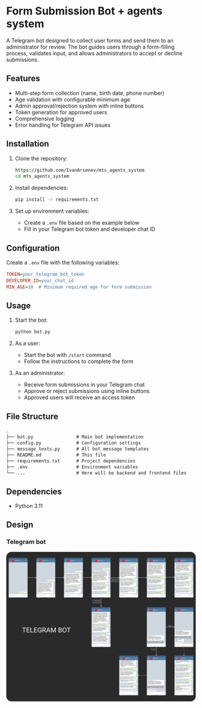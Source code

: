 # Form Submission Bot + agents system

A Telegram bot designed to collect user forms and send them to an administrator for review. The bot guides users through a form-filling process, validates input, and allows administrators to accept or decline submissions.

## Features

- Multi-step form collection (name, birth date, phone number)
- Age validation with configurable minimum age
- Admin approval/rejection system with inline buttons
- Token generation for approved users
- Comprehensive logging
- Error handling for Telegram API issues

## Installation

1. Clone the repository:
   ```bash
   https://github.com/IvanArsenev/mts_agents_system
   cd mts_agents_system
   ```

2. Install dependencies:
   ```bash
   pip install -r requirements.txt
   ```

3. Set up environment variables:
   - Create a `.env` file based on the example below
   - Fill in your Telegram bot token and developer chat ID

## Configuration

Create a `.env` file with the following variables:

```ini
TOKEN=your_telegram_bot_token
DEVELOPER_ID=your_chat_id
MIN_AGE=18  # Minimum required age for form submission
```

## Usage

1. Start the bot:
   ```bash
   python bot.py
   ```

2. As a user:
   - Start the bot with `/start` command
   - Follow the instructions to complete the form

3. As an administrator:
   - Receive form submissions in your Telegram chat
   - Approve or reject submissions using inline buttons
   - Approved users will receive an access token

## File Structure

```
.
├── bot.py                # Main bot implementation
├── config.py             # Configuration settings
├── message_texts.py      # All bot message templates
├── README.md             # This file
├── requirements.txt      # Project dependencies
├── .env                  # Environment variables
└── ...                   # Here will be backend and frontend files
```

## Dependencies

- Python 3.11

## Design

### Telegram bot

![bot_design](./img/Telegram_bot.png)
